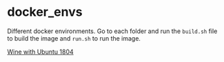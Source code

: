 # docker_envs
Different docker environments. Go to each folder and run the `build.sh` file to build the image and `run.sh` to run the image.

[Wine with Ubuntu 1804](https://github.com/mjm522/docker_envs/tree/master/wine_docker)
